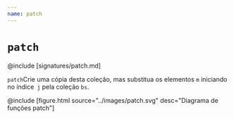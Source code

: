 ```yaml
---
name: patch
---
```


# `patch`

@include [signatures/patch.md]

`patch`Crie uma cópia desta coleção, mas substitua os elementos `m` iniciando no índice` j` pela coleção `bs`.

@include [figure.html source="../images/patch.svg" desc="Diagrama de funções patch"]
